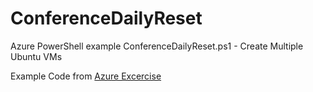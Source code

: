 # ConferenceDailyReset
Azure PowerShell example ConferenceDailyReset.ps1 - Create Multiple Ubuntu VMs

Example Code from [Azure Excercise](https://docs.microsoft.com/en-us/learn/modules/automate-azure-tasks-with-powershell/8-exercise-create-resource-using-script)
